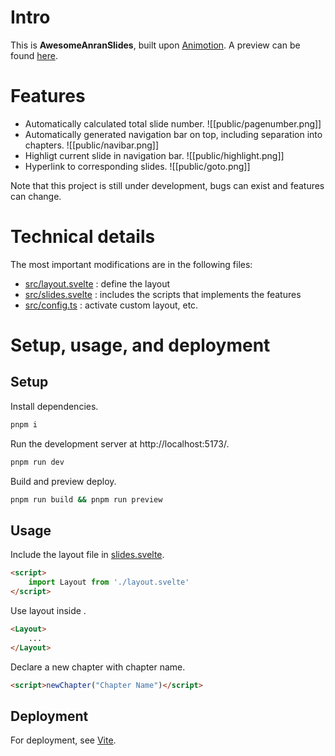 # Intro
This is **AwesomeAnranSlides**, built upon [Animotion](https://animotion.pages.dev). 
A preview can be found [here](https://AnranW.github.io/AwesomeAnranSlides). 

# Features
- Automatically calculated total slide number. 
    ![[public/pagenumber.png]]
- Automatically generated navigation bar on top, including separation into chapters. 
    ![[public/navibar.png]]
- Highligt current slide in navigation bar. 
    ![[public/highlight.png]]
- Hyperlink to corresponding slides. 
    ![[public/goto.png]]

Note that this project is still under development, bugs can exist and features can change. 

# Technical details
The most important modifications are in the following files: 
- [src/layout.svelte](src/layout.svelte) : define the layout 
- [src/slides.svelte](src/slides.svelte) : includes the scripts that implements the features
- [src/config.ts](src/config.ts) : activate custom layout, etc.

# Setup, usage, and deployment
## Setup
Install dependencies. 
```sh
pnpm i
```

Run the development server at http://localhost:5173/. 
```sh
pnpm run dev
```
Build and preview deploy.
```sh
pnpm run build && pnpm run preview
```

## Usage
Include the layout file in [slides.svelte](/src/slides.svelte). 
```html
<script>
    import Layout from './layout.svelte'
</script>
```

Use layout inside <Slide>. 
```html
<Layout>
    ...
</Layout>
```

Declare a new chapter with chapter name. 
```html
<script>newChapter("Chapter Name")</script>
```

## Deployment
For deployment, see [Vite](https://vitejs.dev/guide/static-deploy.html). 

